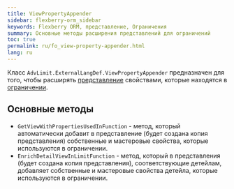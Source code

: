 ```yaml
---
title: ViewPropertyAppender
sidebar: flexberry-orm_sidebar
keywords: Flexberry ORM, представление, Ограничения
summary: Основные методы расширения представлений для ограничений
toc: true
permalink: ru/fo_view-property-appender.html
lang: ru
---
```


Класс `AdvLimit.ExternalLangDef.ViewPropertyAppender` предназначен для того, чтобы расширять [представление](fd_view-definition.html) свойствами, которые находятся в [ограничении](fo_limit-function.html).

## Основные методы

* `GetViewWithPropertiesUsedInFunction` - метод, который автоматически добавит в представление (будет создана копия представления) собственные и мастеровые свойства, которые используются в ограничении.
* `EnrichDetailViewInLimitFunction` - метод, который в представления (будет создана копия представления), соответствующие детейлам, добавляет собственные и мастеровые свойства детейла, которые используются в ограничении.
